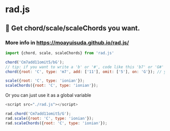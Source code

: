 # rad.js

## :tophat: Get chord/scale/scaleChords you want.
### More info in https://moayuisuda.github.io/rad.js/

```js
import {chord, scale, scaleChords} from 'rad.js'

chord('Cm7add11omit5/bG');
// tip: if you want to write a 'b' or '#', code like this 'b7' or 'G#'
chord({root: 'C', type: 'm7', add: ['11'], omit: ['5'], on: 'G'}); // you can also pass param like this.

scale({root: 'C', type: 'ionian'});
scaleChords({root: 'C', type: 'ionian'});
```

Or you can just use it as a global variable
```js
<script src="./rad.js"></script>

rad.chord('Cm7add11omit5/G');
rad.scale({root: 'C', type: 'ionian'});
rad.scaleChords({root: 'C', type: 'ionian'});
```


